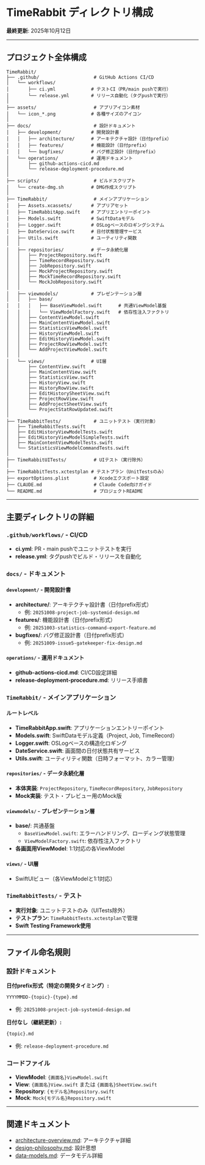 # TimeRabbit ディレクトリ構成

**最終更新**: 2025年10月12日

---

## プロジェクト全体構成

```text
TimeRabbit/
├── .github/                    # GitHub Actions CI/CD
│   └── workflows/
│       ├── ci.yml             # テストCI（PR/main pushで実行）
│       └── release.yml        # リリース自動化（タグpushで実行）
│
├── assets/                     # アプリアイコン素材
│   └── icon_*.png             # 各種サイズのアイコン
│
├── docs/                       # 設計ドキュメント
│   ├── development/           # 開発設計書
│   │   ├── architecture/      # アーキテクチャ設計（日付prefix）
│   │   ├── features/          # 機能設計（日付prefix）
│   │   └── bugfixes/          # バグ修正設計（日付prefix）
│   └── operations/            # 運用ドキュメント
│       ├── github-actions-cicd.md
│       └── release-deployment-procedure.md
│
├── scripts/                    # ビルドスクリプト
│   └── create-dmg.sh          # DMG作成スクリプト
│
├── TimeRabbit/                 # メインアプリケーション
│   ├── Assets.xcassets/       # アプリアセット
│   ├── TimeRabbitApp.swift    # アプリエントリーポイント
│   ├── Models.swift           # SwiftDataモデル
│   ├── Logger.swift           # OSLogベースのロギングシステム
│   ├── DateService.swift      # 日付状態管理サービス
│   ├── Utils.swift            # ユーティリティ関数
│   │
│   ├── repositories/          # データ永続化層
│   │   ├── ProjectRepository.swift
│   │   ├── TimeRecordRepository.swift
│   │   ├── JobRepository.swift
│   │   ├── MockProjectRepository.swift
│   │   ├── MockTimeRecordRepository.swift
│   │   └── MockJobRepository.swift
│   │
│   ├── viewmodels/            # プレゼンテーション層
│   │   ├── base/
│   │   │   ├── BaseViewModel.swift      # 共通ViewModel基盤
│   │   │   └── ViewModelFactory.swift   # 依存性注入ファクトリ
│   │   ├── ContentViewModel.swift
│   │   ├── MainContentViewModel.swift
│   │   ├── StatisticsViewModel.swift
│   │   ├── HistoryViewModel.swift
│   │   ├── EditHistoryViewModel.swift
│   │   ├── ProjectRowViewModel.swift
│   │   └── AddProjectViewModel.swift
│   │
│   └── views/                 # UI層
│       ├── ContentView.swift
│       ├── MainContentView.swift
│       ├── StatisticsView.swift
│       ├── HistoryView.swift
│       ├── HistoryRowView.swift
│       ├── EditHistorySheetView.swift
│       ├── ProjectRowView.swift
│       ├── AddProjectSheetView.swift
│       └── ProjectStatRowUpdated.swift
│
├── TimeRabbitTests/            # ユニットテスト（実行対象）
│   ├── TimeRabbitTests.swift
│   ├── EditHistoryViewModelTests.swift
│   ├── EditHistoryViewModelSimpleTests.swift
│   ├── MainContentViewModelTests.swift
│   └── StatisticsViewModelCommandTests.swift
│
├── TimeRabbitUITests/          # UIテスト（実行除外）
│
├── TimeRabbitTests.xctestplan # テストプラン（UnitTestsのみ）
├── exportOptions.plist         # Xcodeエクスポート設定
├── CLAUDE.md                   # Claude Code向けガイド
└── README.md                   # プロジェクトREADME
```

---

## 主要ディレクトリの詳細

### `.github/workflows/` - CI/CD

- **ci.yml**: PR・main pushでユニットテストを実行
- **release.yml**: タグpushでビルド・リリースを自動化

### `docs/` - ドキュメント

#### `development/` - 開発設計書
- **architecture/**: アーキテクチャ設計書（日付prefix形式）
  - 例: `20251008-project-job-systemid-design.md`
- **features/**: 機能設計書（日付prefix形式）
  - 例: `20251003-statistics-command-export-feature.md`
- **bugfixes/**: バグ修正設計書（日付prefix形式）
  - 例: `20251009-issue5-gatekeeper-fix-design.md`

#### `operations/` - 運用ドキュメント
- **github-actions-cicd.md**: CI/CD設定詳細
- **release-deployment-procedure.md**: リリース手順書

### `TimeRabbit/` - メインアプリケーション

#### ルートレベル
- **TimeRabbitApp.swift**: アプリケーションエントリーポイント
- **Models.swift**: SwiftDataモデル定義（Project, Job, TimeRecord）
- **Logger.swift**: OSLogベースの構造化ロギング
- **DateService.swift**: 画面間の日付状態共有サービス
- **Utils.swift**: ユーティリティ関数（日時フォーマット、カラー管理）

#### `repositories/` - データ永続化層
- **本体実装**: `ProjectRepository`, `TimeRecordRepository`, `JobRepository`
- **Mock実装**: テスト・プレビュー用のMock版

#### `viewmodels/` - プレゼンテーション層
- **base/**: 共通基盤
  - `BaseViewModel.swift`: エラーハンドリング、ローディング状態管理
  - `ViewModelFactory.swift`: 依存性注入ファクトリ
- **各画面用ViewModel**: 1:1対応の各ViewModel

#### `views/` - UI層
- SwiftUIビュー（各ViewModelと1:1対応）

### `TimeRabbitTests/` - テスト

- **実行対象**: ユニットテストのみ（UITests除外）
- **テストプラン**: `TimeRabbitTests.xctestplan`で管理
- **Swift Testing Framework使用**

---

## ファイル命名規則

### 設計ドキュメント

**日付prefix形式（特定の開発タイミング）:**
```
YYYYMMDD-{topic}-{type}.md
```
- 例: `20251008-project-job-systemid-design.md`

**日付なし（継続更新）:**
```
{topic}.md
```
- 例: `release-deployment-procedure.md`

### コードファイル

- **ViewModel**: `{画面名}ViewModel.swift`
- **View**: `{画面名}View.swift` または `{画面名}SheetView.swift`
- **Repository**: `{モデル名}Repository.swift`
- **Mock**: `Mock{モデル名}Repository.swift`

---

## 関連ドキュメント

- [architecture-overview.md](architecture-overview.md): アーキテクチャ詳細
- [design-philosophy.md](design-philosophy.md): 設計思想
- [data-models.md](data-models.md): データモデル詳細
